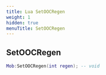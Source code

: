 ```yaml
---
title: Lua SetOOCRegen
weight: 1
hidden: true
menuTitle: SetOOCRegen
---
```

## SetOOCRegen
```lua
Mob:SetOOCRegen(int regen); -- void
```
